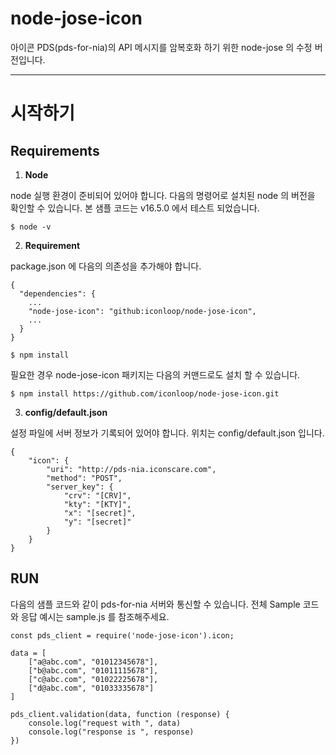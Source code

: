 # node-jose-icon
아이콘 PDS(pds-for-nia)의 API 메시지를 암복호화 하기 위한 node-jose 의 수정 버전입니다.

---

# 시작하기
## Requirements

1. **Node**

node 실행 환경이 준비되어 있어야 합니다. 다음의 명령어로 설치된 node 의 버전을 확인할 수 있습니다.
본 샘플 코드는 v16.5.0 에서 테스트 되었습니다.
~~~
$ node -v
~~~

2. **Requirement**

package.json 에 다음의 의존성을 추가해야 합니다.
~~~
{
  "dependencies": {
    ...
    "node-jose-icon": "github:iconloop/node-jose-icon",
    ...
  }
}
~~~
~~~
$ npm install
~~~

필요한 경우 node-jose-icon 패키지는 다음의 커맨드로도 설치 할 수 있습니다.
~~~
$ npm install https://github.com/iconloop/node-jose-icon.git
~~~

3. **config/default.json**

설정 파일에 서버 정보가 기록되어 있어야 합니다. 위치는 config/default.json 입니다.

~~~
{
    "icon": {
        "uri": "http://pds-nia.iconscare.com",
        "method": "POST",
        "server_key": {
            "crv": "[CRV]",
            "kty": "[KTY]",
            "x": "[secret]",
            "y": "[secret]"
        }
    }
}
~~~


## RUN

다음의 샘플 코드와 같이 pds-for-nia 서버와 통신할 수 있습니다.
전체 Sample 코드와 응답 예시는 sample.js 를 참조해주세요.
~~~
const pds_client = require('node-jose-icon').icon;

data = [
    ["a@abc.com", "01012345678"],
    ["b@abc.com", "01011115678"],
    ["c@abc.com", "01022225678"],
    ["d@abc.com", "01033335678"]
]

pds_client.validation(data, function (response) {
    console.log("request with ", data)
    console.log("response is ", response)
})
~~~
